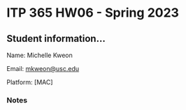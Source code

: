 # ITP 365 HW06 - Spring 2023 #

## Student information... ##
Name: Michelle Kweon

Email: mkweon@usc.edu

Platform: [MAC]

### Notes ###
